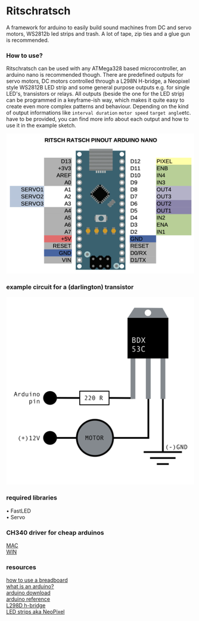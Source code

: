 # Ritschratsch
 A framework for arduino to easily build sound machines from DC and servo motors, WS2812b led strips and trash. A lot of tape, zip ties and a glue gun is recommended.

### How to use? 
Ritschratsch can be used with any ATMega328 based microcontroller, an arduino nano is recommended though.
There are predefined outputs for servo motors, DC motors controlled through a L298N
H-bridge, a Neopixel style WS2812B LED strip and some general purpose outputs e.g. for single LED's, transistors or relays. All outputs (beside the one for the LED strip) can be programmed in a keyframe-ish way, which makes it quite easy to create even more complex patterns and behaviour.
Depending on the kind of output informations like ```interval duration``` ```motor speed``` ```target angle```etc. have to be provided, you can find more info about each output and how to use it in the example sketch.


![pinout](img/rira_pinout.png)


### example circuit for a (darlington) transistor
![BDX](img/BDX.png)
### required  libraries
• FastLED  
• Servo

### CH340 driver for cheap arduinos
[MAC](https://github.com/adrianmihalko/ch340g-ch34g-ch34x-mac-os-x-driver)  
[WIN](http://www.wch.cn/download/CH341SER_ZIP.html)


### resources
[how to use a breadboard](https://computers.tutsplus.com/tutorials/how-to-use-a-breadboard-and-build-a-led-circuit--mac-54746)  
[what is an arduino?](https://learn.sparkfun.com/tutorials/what-is-an-arduino/all)  
[arduino download](https://www.arduino.cc/en/software)  
[arduino reference](https://www.arduino.cc/reference/en/)  
[L298D h-bridge](https://create.arduino.cc/projecthub/ryanchan/how-to-use-the-l298n-motor-driver-b124c5)  
[LED strips aka NeoPixel](https://learn.adafruit.com/adafruit-neopixel-uberguide?embeds=allow)
